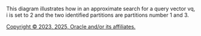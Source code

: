 This diagram illustrates how in an approximate search for a query vector vq​, i is set to 2 and the two identified partitions are partitions number 1 and 3.

[Copyright © 2023, 2025, Oracle and/or its affiliates.](../../../dcommon/html/cpyr.htm)

